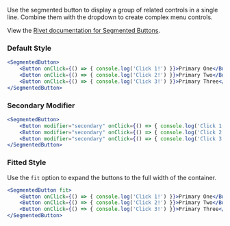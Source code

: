 Use the segmented button to display a group of related controls in a single line. Combine them with the dropdown to create complex menu controls.

View the [Rivet documentation for Segmented Buttons](https://rivet.uits.iu.edu/components/forms/buttons-segmented/).

### Default Style
```jsx
<SegmentedButton>
    <Button onClick={() => { console.log('Click 1!') }}>Primary One</Button>
    <Button onClick={() => { console.log('Click 2!') }}>Primary Two</Button>
    <Button onClick={() => { console.log('Click 3!') }}>Primary Three</Button>
</SegmentedButton>
```

### Secondary Modifier
```jsx
<SegmentedButton>
    <Button modifier="secondary" onClick={() => { console.log('Click 1!') }}>Secondary One</Button>
    <Button modifier="secondary" onClick={() => { console.log('Click 2!') }}>Secondary Two</Button>
    <Button modifier="secondary" onClick={() => { console.log('Click 3!') }}>Secondary Three</Button>
</SegmentedButton>
```

### Fitted Style

Use the `fit` option to expand the buttons to the full width of the container.

```jsx
<SegmentedButton fit>
    <Button onClick={() => { console.log('Click 1!') }}>Primary One</Button>
    <Button onClick={() => { console.log('Click 2!') }}>Primary Two</Button>
    <Button onClick={() => { console.log('Click 3!') }}>Primary Three</Button>
</SegmentedButton>
```
